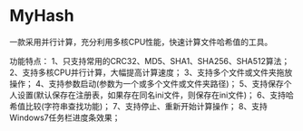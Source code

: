 # MyHash
一款采用并行计算，充分利用多核CPU性能，快速计算文件哈希值的工具。

功能特点：
1、只支持常用的CRC32、MD5、SHA1、SHA256、SHA512算法；
2、支持多核CPU并行计算，大幅提高计算速度；
3、支持多个文件或文件夹拖放操作；
4、支持参数启动(参数为一个或多个文件或文件夹路径)；
5、支持保存个人设置(默认保存在注册表，如果存在同名ini文件，则保存在ini文件)；
6、支持哈希值比较(字符串查找功能)；
7、支持停止、重新开始计算操作；
8、支持Windows7任务栏进度条效果；
